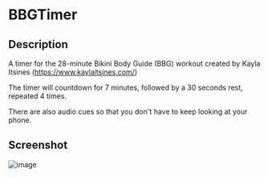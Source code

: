 # BBGTimer

## Description
A timer for the 28-minute Bikini Body Guide (BBG) workout created by Kayla Itsines (https://www.kaylaitsines.com/)

The timer will countdown for 7 minutes, followed by a 30 seconds rest, repeated 4 times.

There are also audio cues so that you don't have to keep looking at your phone.

## Screenshot

![image](https://user-images.githubusercontent.com/32437766/106793883-e0ace500-660c-11eb-95bd-b0386e4e5aab.png)

